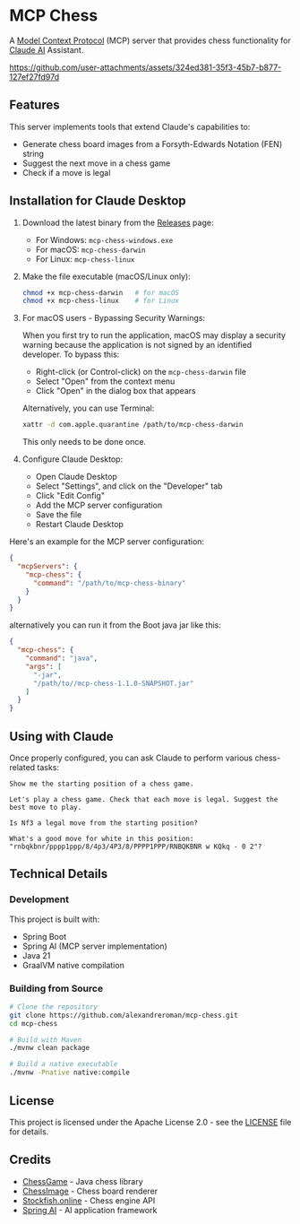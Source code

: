 # MCP Chess

A [Model Context Protocol](https://modelcontextprotocol.io/) (MCP) server that provides
chess functionality for [Claude AI](https://claude.ai/) Assistant.

https://github.com/user-attachments/assets/324ed381-35f3-45b7-b877-127ef27fd97d

## Features

This server implements tools that extend Claude's capabilities to:

- Generate chess board images from a Forsyth-Edwards Notation (FEN) string
- Suggest the next move in a chess game
- Check if a move is legal

## Installation for Claude Desktop

1. Download the latest binary from the [Releases](https://github.com/alexandreroman/mcp-chess/releases) page:
    - For Windows: `mcp-chess-windows.exe`
    - For macOS: `mcp-chess-darwin`
    - For Linux: `mcp-chess-linux`

2. Make the file executable (macOS/Linux only):
   ```bash
   chmod +x mcp-chess-darwin   # for macOS
   chmod +x mcp-chess-linux    # for Linux
   ```

3. For macOS users - Bypassing Security Warnings:

   When you first try to run the application, macOS may display a security warning because the application is not signed by an identified developer. To bypass this:

    - Right-click (or Control-click) on the `mcp-chess-darwin` file
    - Select "Open" from the context menu
    - Click "Open" in the dialog box that appears

   Alternatively, you can use Terminal:
   ```bash
   xattr -d com.apple.quarantine /path/to/mcp-chess-darwin
   ```

   This only needs to be done once.

4. Configure Claude Desktop:
    - Open Claude Desktop
    - Select "Settings", and click on the "Developer" tab
    - Click "Edit Config"
    - Add the MCP server configuration
    - Save the file
    - Restart Claude Desktop

Here's an example for the MCP server configuration:

```json
{
  "mcpServers": {
    "mcp-chess": {
      "command": "/path/to/mcp-chess-binary"
    }
  }
}
```

alternatively you can run it from the Boot java jar like this:

```json
{
  "mcp-chess": {
    "command": "java",
    "args": [
      "-jar",
      "/path/to//mcp-chess-1.1.0-SNAPSHOT.jar"
    ]
  }
}
```
## Using with Claude

Once properly configured, you can ask Claude to perform various chess-related tasks:

```
Show me the starting position of a chess game.
```

```
Let's play a chess game. Check that each move is legal. Suggest the best move to play.
```

```
Is Nf3 a legal move from the starting position?
```

```
What's a good move for white in this position: "rnbqkbnr/pppp1ppp/8/4p3/4P3/8/PPPP1PPP/RNBQKBNR w KQkq - 0 2"?
```

## Technical Details

### Development

This project is built with:
- Spring Boot
- Spring AI (MCP server implementation)
- Java 21
- GraalVM native compilation

### Building from Source

```bash
# Clone the repository
git clone https://github.com/alexandreroman/mcp-chess.git
cd mcp-chess

# Build with Maven
./mvnw clean package

# Build a native executable
./mvnw -Pnative native:compile
```

## License

This project is licensed under the Apache License 2.0 - see the [LICENSE](LICENSE) file for details.

## Credits

- [ChessGame](https://github.com/wolfraam/chess-game) - Java chess library
- [ChessImage](https://github.com/alexandreroman/chessimage) - Chess board renderer
- [Stockfish.online](https://stockfish.online/) - Chess engine API
- [Spring AI](https://spring.io/projects/spring-ai) - AI application framework
